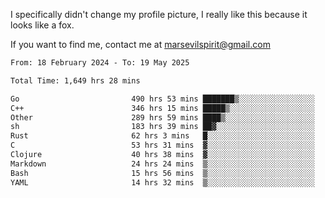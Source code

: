 I specifically didn't change my profile picture, I really like this because it looks like a fox.

If you want to find me, contact me at marsevilspirit@gmail.com

<!--START_SECTION:waka-->

```txt
From: 18 February 2024 - To: 19 May 2025

Total Time: 1,649 hrs 28 mins

Go                         490 hrs 53 mins ███████▒░░░░░░░░░░░░░░░░░   29.76 %
C++                        346 hrs 15 mins █████▒░░░░░░░░░░░░░░░░░░░   20.99 %
Other                      289 hrs 59 mins ████▒░░░░░░░░░░░░░░░░░░░░   17.58 %
sh                         183 hrs 39 mins ██▓░░░░░░░░░░░░░░░░░░░░░░   11.13 %
Rust                       62 hrs 3 mins   █░░░░░░░░░░░░░░░░░░░░░░░░   03.76 %
C                          53 hrs 31 mins  ▓░░░░░░░░░░░░░░░░░░░░░░░░   03.24 %
Clojure                    40 hrs 38 mins  ▓░░░░░░░░░░░░░░░░░░░░░░░░   02.46 %
Markdown                   24 hrs 24 mins  ▒░░░░░░░░░░░░░░░░░░░░░░░░   01.48 %
Bash                       15 hrs 56 mins  ▒░░░░░░░░░░░░░░░░░░░░░░░░   00.97 %
YAML                       14 hrs 32 mins  ▒░░░░░░░░░░░░░░░░░░░░░░░░   00.88 %
```

<!--END_SECTION:waka-->
